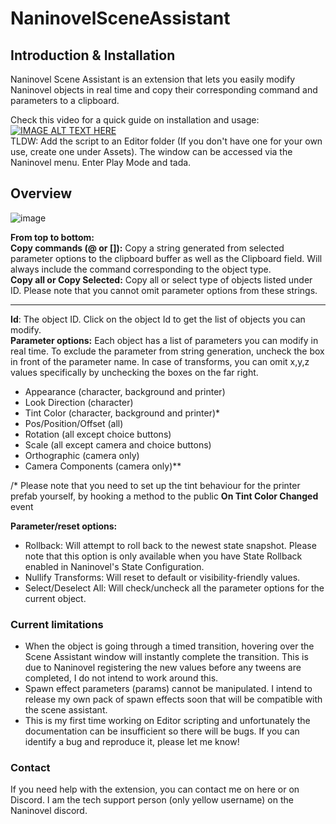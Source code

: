 # NaninovelSceneAssistant

## Introduction & Installation

Naninovel Scene Assistant is an extension that lets you easily modify Naninovel objects in real time and copy their corresponding command and parameters to a clipboard. 

Check this video for a quick guide on installation and usage:
[![IMAGE ALT TEXT HERE](https://img.youtube.com/vi/Qc5XYE-ojx8/0.jpg)](https://www.youtube.com/watch?v=Qc5XYE-ojx8)  
TLDW: Add the script to an Editor folder (If you don't have one for your own use, create one under Assets). The window can be accessed via the Naninovel menu. Enter Play Mode and tada.  

## Overview

![image](https://user-images.githubusercontent.com/77254066/162417149-db622e5f-1f01-4861-8fe1-7d10deca85ff.png)

**From top to bottom:**  
**Copy commands (@ or []):** Copy a string generated from selected parameter options to the clipboard buffer as well as the Clipboard field. Will always include the command corresponding to the object type.   
**Copy all or Copy Selected:** Copy all or select type of objects listed under ID. Please note that you cannot omit parameter options from these strings.  
____
**Id**: The object ID. Click on the object Id to get the list of objects you can modify.  
**Parameter options:** Each object has a list of parameters you can modify in real time. To exclude the parameter from string generation, uncheck the box in front of the parameter name. In case of transforms, you can omit x,y,z values specifically by unchecking the boxes on the far right.  
- Appearance (character, background and printer)
- Look Direction (character)
- Tint Color (character, background and printer)* 
- Pos/Position/Offset (all)
- Rotation (all except choice buttons)
- Scale (all except camera and choice buttons)
- Orthographic (camera only)
- Camera Components (camera only)**

/* Please note that you need to set up the tint behaviour for the printer prefab yourself, by hooking a method to the public **On Tint Color Changed** event

**Parameter/reset options:**  
- Rollback:  Will attempt to roll back to the newest state snapshot. Please note that this option is only available when you have State Rollback enabled in Naninovel's State Configuration.
- Nullify Transforms: Will reset to default or visibility-friendly values. 
- Select/Deselect All: Will check/uncheck all the parameter options for the current object.

### Current limitations

- When the object is going through a timed transition, hovering over the Scene Assistant window will instantly complete the transition. This is due to Naninovel registering the new values before any tweens are completed, I do not intend to work around this.   
- Spawn effect parameters (params) cannot be manipulated. I intend to release my own pack of spawn effects soon that will be compatible with the scene assistant. 
- This is my first time working on Editor scripting and unfortunately the documentation can be insufficient so there will be bugs. If you can identify a bug and reproduce it, please let me know!

### Contact

If you need help with the extension, you can contact me on here or on Discord. I am the tech support person (only yellow username) on the Naninovel discord.  
